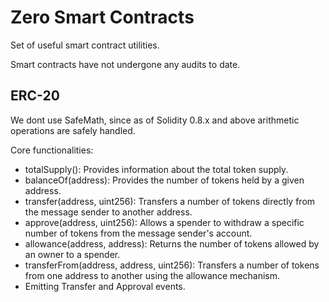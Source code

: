 # Zero Smart Contracts

Set of useful smart contract utilities.

Smart contracts have not undergone any audits to date.

## ERC-20

We dont use SafeMath, since as of Solidity 0.8.x and above arithmetic operations are safely handled. 

Core functionalities:

- totalSupply(): Provides information about the total token supply.
- balanceOf(address): Provides the number of tokens held by a given address.
- transfer(address, uint256): Transfers a number of tokens directly from the message sender to another address.
- approve(address, uint256): Allows a spender to withdraw a specific number of tokens from the message sender's account.
- allowance(address, address): Returns the number of tokens allowed by an owner to a spender.
- transferFrom(address, address, uint256): Transfers a number of tokens from one address to another using the allowance mechanism.
- Emitting Transfer and Approval events.
